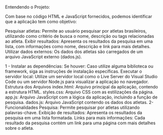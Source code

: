 Entendendo o Projeto:

Com base no código HTML e JavaScript fornecidos, podemos identificar que a aplicação tem como objetivo:

Pesquisar atletas: Permite ao usuário pesquisar por atletas brasileiros, utilizando como critério de busca o nome, descrição ou tags relacionadas ao atleta.
Exibir resultados: Apresenta os resultados da pesquisa em uma lista, com informações como nome, descrição e link para mais detalhes.
Utilizar dados externos: Os dados dos atletas são carregados de um arquivo JavaScript externo (dados.js).

1 - Instalar as dependências:
Se houver: Caso utilize alguma biblioteca ou framework, siga as instruções de instalação específicas.
Executar o servidor local:
Utilize um servidor local como o Live Server do Visual Studio Code ou um servidor Node.js para visualizar a aplicação no navegador.
Estrutura dos Arquivos
index.html: Arquivo principal da aplicação, contendo a estrutura HTML.
styles.css: Arquivo CSS com as estilizações da página.
app.js: Arquivo JavaScript com a lógica da aplicação, incluindo a função de pesquisa.
dados.js: Arquivo JavaScript contendo os dados dos atletas.
2- Funcionalidades
Pesquisa: Permite pesquisar por atletas utilizando palavras-chave.
Exibição de resultados: Apresenta os resultados da pesquisa em uma lista formatada.
Links para mais informações: Cada resultado da pesquisa contém um link para uma página com mais detalhes sobre o atleta.
